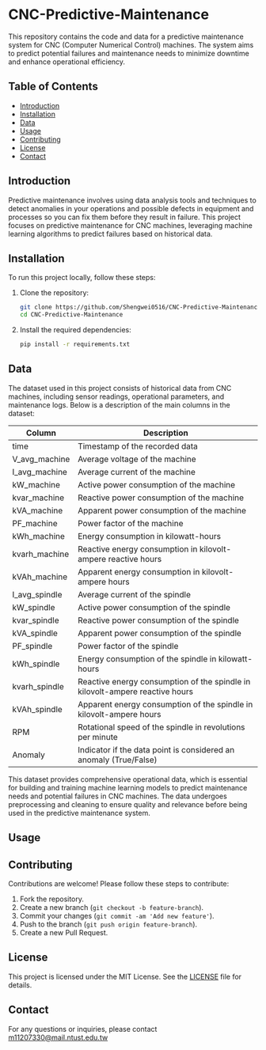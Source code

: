 # CNC-Predictive-Maintenance

This repository contains the code and data for a predictive maintenance system for CNC (Computer Numerical Control) machines. The system aims to predict potential failures and maintenance needs to minimize downtime and enhance operational efficiency.

## Table of Contents

- [Introduction](#introduction)
- [Installation](#installation)
- [Data](#data)
- [Usage](#usage)
- [Contributing](#contributing)
- [License](#license)
- [Contact](#contact)

## Introduction

Predictive maintenance involves using data analysis tools and techniques to detect anomalies in your operations and possible defects in equipment and processes so you can fix them before they result in failure. This project focuses on predictive maintenance for CNC machines, leveraging machine learning algorithms to predict failures based on historical data.

## Installation

To run this project locally, follow these steps:

1. Clone the repository:
    ```bash
    git clone https://github.com/Shengwei0516/CNC-Predictive-Maintenance.git
    cd CNC-Predictive-Maintenance
    ```

2. Install the required dependencies:
    ```bash
    pip install -r requirements.txt
    ```

## Data

The dataset used in this project consists of historical data from CNC machines, including sensor readings, operational parameters, and maintenance logs. Below is a description of the main columns in the dataset:

| Column           | Description                                                      |
|------------------|------------------------------------------------------------------|
| time             | Timestamp of the recorded data                                   |
| V_avg_machine    | Average voltage of the machine                                   |
| I_avg_machine    | Average current of the machine                                   |
| kW_machine       | Active power consumption of the machine                          |
| kvar_machine     | Reactive power consumption of the machine                        |
| kVA_machine      | Apparent power consumption of the machine                        |
| PF_machine       | Power factor of the machine                                      |
| kWh_machine      | Energy consumption in kilowatt-hours                             |
| kvarh_machine    | Reactive energy consumption in kilovolt-ampere reactive hours    |
| kVAh_machine     | Apparent energy consumption in kilovolt-ampere hours             |
| I_avg_spindle    | Average current of the spindle                                   |
| kW_spindle       | Active power consumption of the spindle                          |
| kvar_spindle     | Reactive power consumption of the spindle                        |
| kVA_spindle      | Apparent power consumption of the spindle                        |
| PF_spindle       | Power factor of the spindle                                      |
| kWh_spindle      | Energy consumption of the spindle in kilowatt-hours              |
| kvarh_spindle    | Reactive energy consumption of the spindle in kilovolt-ampere reactive hours |
| kVAh_spindle     | Apparent energy consumption of the spindle in kilovolt-ampere hours |
| RPM              | Rotational speed of the spindle in revolutions per minute        |
| Anomaly          | Indicator if the data point is considered an anomaly (True/False)|

This dataset provides comprehensive operational data, which is essential for building and training machine learning models to predict maintenance needs and potential failures in CNC machines. The data undergoes preprocessing and cleaning to ensure quality and relevance before being used in the predictive maintenance system.

## Usage

## Contributing

Contributions are welcome! Please follow these steps to contribute:

1. Fork the repository.
2. Create a new branch (`git checkout -b feature-branch`).
3. Commit your changes (`git commit -am 'Add new feature'`).
4. Push to the branch (`git push origin feature-branch`).
5. Create a new Pull Request.

## License

This project is licensed under the MIT License. See the [LICENSE](LICENSE) file for details.

## Contact

For any questions or inquiries, please contact m11207330@mail.ntust.edu.tw
